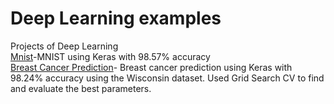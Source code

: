 # Deep Learning examples
Projects of Deep Learning <br />
[Mnist](https://github.com/Somil112/Keras/blob/master/mnistann.py)-MNIST using Keras with 98.57% accuracy <br />
[Breast Cancer Prediction](https://github.com/Somil112/Keras/blob/master/breast_cancer_prediction.py)- Breast cancer prediction using Keras with 98.24% accuracy using the Wisconsin dataset. Used Grid Search CV to find and evaluate the best parameters.
